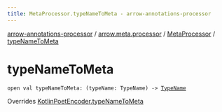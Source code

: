 ```yaml
---
title: MetaProcessor.typeNameToMeta - arrow-annotations-processor
---
```


[arrow-annotations-processor](../../index.html) / [arrow.meta.processor](../index.html) / [MetaProcessor](index.html) / [typeNameToMeta](./type-name-to-meta.html)

# typeNameToMeta

`open val typeNameToMeta: (typeName: TypeName) -> `[`TypeName`](../../arrow.meta.ast/-type-name/index.html)

Overrides [KotlinPoetEncoder.typeNameToMeta](../../arrow.meta.encoder.jvm/-kotlin-poet-encoder/type-name-to-meta.html)

